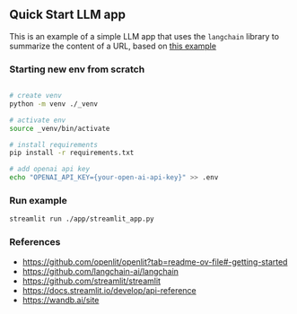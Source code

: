 ## Quick Start LLM app

This is an example of a simple LLM app that uses the `langchain` library to summarize the content of a URL, based on [this example](https://github.com/alphasecio/langchain-examples/tree/main/url-summary)

### Starting new env from scratch

```bash

# create venv
python -m venv ./_venv

# activate env
source _venv/bin/activate

# install requirements
pip install -r requirements.txt

# add openai api key
echo "OPENAI_API_KEY={your-open-ai-api-key}" >> .env
```

### Run example

```bash
streamlit run ./app/streamlit_app.py
```

### References

- https://github.com/openlit/openlit?tab=readme-ov-file#-getting-started
- https://github.com/langchain-ai/langchain
- https://github.com/streamlit/streamlit
- https://docs.streamlit.io/develop/api-reference
- https://wandb.ai/site
